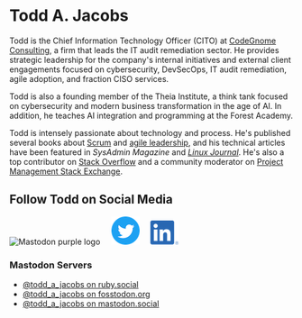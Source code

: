 # Todd A. Jacobs

Todd is the Chief Information Technology Officer (CITO) at [CodeGnome Consulting][1], a firm that leads the IT audit remediation sector. He provides strategic leadership for the company's internal initiatives and external client engagements focused on cybersecurity, DevSecOps, IT audit remediation, agile adoption, and fraction CISO services.

Todd is also a founding member of the Theia Institute, a think tank focused on cybersecurity and modern business transformation in the age of AI. In addition, he teaches AI integration and programming at the Forest Academy.

Todd is intensely passionate about technology and process. He's published several books about [Scrum][3] and [agile leadership][2], and his technical articles have been featured in *SysAdmin Magazine* and *[Linux Journal][4]*. He's also a top contributor on [Stack Overflow][5] and a community moderator on [Project Management Stack Exchange][6].

## Follow Todd on Social Media
<img src="https://joinmastodon.org/logos/logo-purple.svg" style="height: 3em;" alt="Mastodon purple logo"> &nbsp; &nbsp; [![Twitter][7]][9] &nbsp; &nbsp; [![LinkedIn][8]][10]

### Mastodon Servers
- <a href="https://ruby.social/@todd_a_jacobs" style="margin-top: -2em;" rel="me">@todd_a_jacobs on ruby.social</a>
- <a href="https://fosstodon.org/@todd_a_jacobs" rel="me">@todd_a_jacobs on fosstodon.org</a>
- <a href="https://mastodon.social/@todd_a_jacobs" rel="me">@todd_a_jacobs on mastodon.social</a>


[1]: https://www.codegnome.com/
[2]: https://leanpub.com/agilecio/
[3]: https://leanpub.com/scrum-first-aid/
[4]: https://www.linuxjournal.com/
[5]: https://stackoverflow.com/users/1301972/todd-a-jacobs
[6]: https://pm.stackexchange.com/users/4271/todd-a-jacobs
[7]: images/twitter.png
[8]: images/linkedin.png
[9]: https://twitter.com/Todd_A_Jacobs
[10]: https://www.linkedin.com/in/todd-a-jacobs/
[11]: https://www.moderndevops.com/
